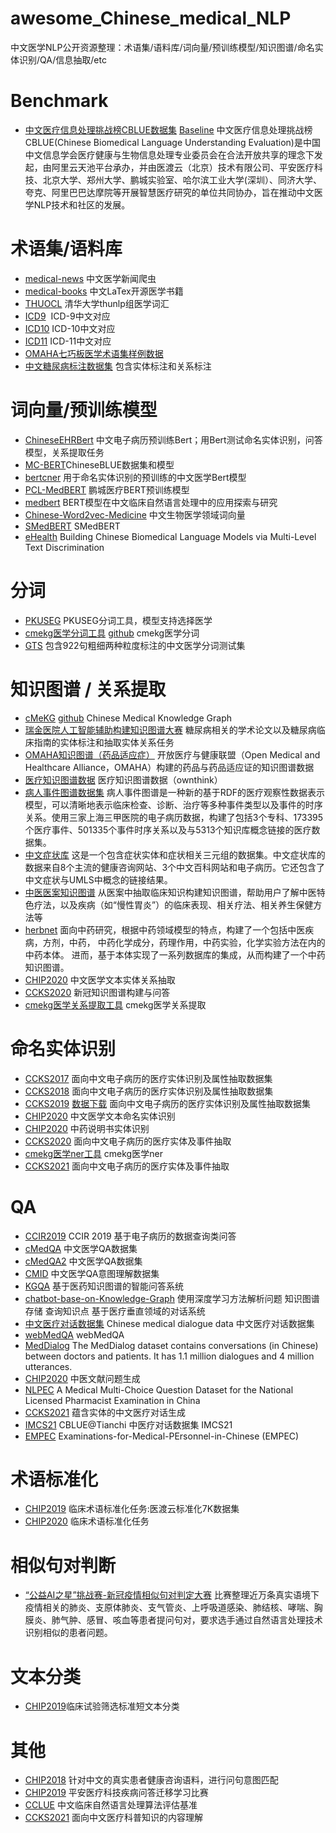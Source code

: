 # awesome_Chinese_medical_NLP
中文医学NLP公开资源整理：术语集/语料库/词向量/预训练模型/知识图谱/命名实体识别/QA/信息抽取/etc

# Benchmark

- [中文医疗信息处理挑战榜CBLUE数据集](<https://tianchi.aliyun.com/cblue>) [Baseline](<https://github.com/CBLUEbenchmark/CBLUE>) 中文医疗信息处理挑战榜CBLUE(Chinese Biomedical Language Understanding Evaluation)是中国中文信息学会医疗健康与生物信息处理专业委员会在合法开放共享的理念下发起，由阿里云天池平台承办，并由医渡云（北京）技术有限公司、平安医疗科技、北京大学、郑州大学、鹏城实验室、哈尔滨工业大学(深圳）、同济大学、夸克、阿里巴巴达摩院等开展智慧医疗研究的单位共同协办，旨在推动中文医学NLP技术和社区的发展。

# 术语集/语料库

- [medical-news](<https://github.com/flyyang/medical-news>) 中文医学新闻爬虫
- [medical-books](<https://github.com/scienceasdf/medical-books>) 中文LaTex开源医学书籍
- [THUOCL](<https://github.com/thunlp/THUOCL>) 清华大学thunlp组医学词汇
- [ICD9](<https://athena.ohdsi.org/search-terms/terms?vocabulary=ICD9ProcCN&page=1&pageSize=15&query=>)  ICD-9中文对应
- [ICD10](<https://github.com/chaseliu/ICD-10-CN>) ICD-10中文对应
- [ICD11](<https://icd.who.int/browse11/l-m/zh>) ICD-11中文对应
- [OMAHA七巧板医学术语集样例数据](<http://openkg.cn/dataset/omaha-data>) 
- [中文糖尿病标注数据集](<https://tianchi.aliyun.com/dataset/dataDetail?dataId=22288>) 包含实体标注和关系标注


# 词向量/预训练模型

- [ChineseEHRBert](<https://github.com/GanjinZero/ChineseEHRBert>) 中文电子病历预训练Bert；用Bert测试命名实体识别，问答模型，关系提取任务
- [MC-BERT](<https://github.com/alibaba-research/ChineseBLUE>)ChineseBLUE数据集和模型
- [bertcner](<https://github.com/lxy444/bertcner>) 用于命名实体识别的预训练的中文医学Bert模型
- [PCL-MedBERT](<https://code.ihub.org.cn/projects/1775/repository/mindspore_pretrain_bert>) 鹏城医疗BERT预训练模型
- [medbert](<https://github.com/trueto/medbert>) BERT模型在中文临床自然语言处理中的应用探索与研究
- [Chinese-Word2vec-Medicine](<https://github.com/WENGSYX/Chinese-Word2vec-Medicine>) 中文生物医学领域词向量
- [SMedBERT](<https://github.com/MatNLP/SMedBERT>) SMedBERT
- [eHealth](<https://github.com/PaddlePaddle/Research/tree/master/KG/eHealth>) Building Chinese Biomedical Language Models via Multi-Level Text Discrimination

# 分词

- [PKUSEG](<https://github.com/lancopku/pkuseg-python>) PKUSEG分词工具，模型支持选择医学
- [cmekg医学分词工具](<https://zstp.pcl.ac.cn:8002/download/mws>) [github](https://github.com/king-yyf/CMeKG_tools) cmekg医学分词
- [GTS](<https://github.com/GanjinZero/GTS>) 包含922句粗细两种粒度标注的中文医学分词测试集

# 知识图谱 / 关系提取

- [cMeKG](<http://zstp.pcl.ac.cn:8002/>) [github](https://github.com/king-yyf/CMeKG_tools) Chinese Medical Knowledge Graph
- [瑞金医院人工智能辅助构建知识图谱大赛](<https://tianchi.aliyun.com/competition/entrance/231687/introduction>) 糖尿病相关的学术论文以及糖尿病临床指南的实体标注和抽取实体关系任务
- [OMAHA知识图谱（药品适应症）](<http://openkg.cn/dataset/omaha-kg>) 开放医疗与健康联盟（Open Medical and Healthcare Alliance，OMAHA）构建的药品与药品适应证的知识图谱数据
- [医疗知识图谱数据](<http://openkg.cn/dataset/medical>) 医疗知识图谱数据（ownthink）
- [病人事件图谱数据集](<http://openkg.cn/dataset/peg>) 病人事件图谱是一种新的基于RDF的医疗观察性数据表示模型，可以清晰地表示临床检查、诊断、治疗等多种事件类型以及事件的时序关系。使用三家上海三甲医院的电子病历数据，构建了包括3个专科、173395个医疗事件、501335个事件时序关系以及与5313个知识库概念链接的医疗数据集。
- [中文症状库](<http://openkg.cn/dataset/symptom-in-chinese>) 这是一个包含症状实体和症状相关三元组的数据集。中文症状库的数据来自8个主流的健康咨询网站、3个中文百科网站和电子病历。它还包含了中文症状与UMLS中概念的链接结果。
- [中医医案知识图谱](<http://openkg.cn/dataset/tcm-cases>) 从医案中抽取临床知识构建知识图谱，帮助用户了解中医特色疗法，以及疾病（如“慢性胃炎”）的临床表现、相关疗法、相关养生保健方法等
- [herbnet](<http://openkg.cn/dataset/herb-net>) 面向中药研究，根据中药领域模型的特点，构建了一个包括中医疾病，方剂，中药， 中药化学成分，药理作用，中药实验，化学实验方法在内的中药本体。 进而，基于本体实现了一系列数据库的集成，从而构建了一个中药知识图谱。
- [CHIP2020](<http://cips-chip.org.cn/2020/eval2>) 中文医学文本实体关系抽取
- [CCKS2020](<http://sigkg.cn/ccks2020/?page_id=516>) 新冠知识图谱构建与问答
- [cmekg医学关系提取工具](<https://zstp.pcl.ac.cn:8002/download/mre>) cmekg医学关系提取


# 命名实体识别

- [CCKS2017](<https://www.biendata.com/competition/CCKS2017_2/>) 面向中文电子病历的医疗实体识别及属性抽取数据集
- [CCKS2018](<https://www.biendata.com/competition/CCKS2018_1/>) 面向中文电子病历的医疗实体识别及属性抽取数据集
- [CCKS2019](<https://www.biendata.com/competition/CCKS2019_1/>) [数据下载](<http://openkg.cn/dataset/yidu-s4k>) 面向中文电子病历的医疗实体识别及属性抽取数据集
- [CHIP2020](<http://cips-chip.org.cn/2020/eval1>) 中文医学文本命名实体识别
- [CHIP2020](<http://cips-chip.org.cn/2020/eval6>) 中药说明书实体识别
- [CCKS2020](<http://sigkg.cn/ccks2020/?page_id=516>) 面向中文电子病历的医疗实体及事件抽取
- [cmekg医学ner工具](<https://zstp.pcl.ac.cn:8002/download/ner>) cmekg医学ner
- [CCKS2021](<http://sigkg.cn/ccks2021/?page_id=27>) 面向中文电子病历的医疗实体及事件抽取

# QA

- [CCIR2019](<https://www.biendata.com/competition/ccir2019/>) CCIR 2019 基于电子病历的数据查询类问答
- [cMedQA](<https://github.com/zhangsheng93/cMedQA>) 中文医学QA数据集
- [cMedQA2](<https://github.com/zhangsheng93/cMedQA2>) 中文医学QA数据集
- [CMID](<https://github.com/liutongyang/CMID>) 中文医学QA意图理解数据集
- [KGQA](<https://github.com/YeYzheng/KGQA-Based-On-medicine>) 基于医药知识图谱的智能问答系统 
- [chatbot-base-on-Knowledge-Graph](<https://github.com/baiyang2464/chatbot-base-on-Knowledge-Graph>) 使用深度学习方法解析问题 知识图谱存储 查询知识点 基于医疗垂直领域的对话系统
- [中文医疗对话数据集](<https://github.com/Toyhom/Chinese-medical-dialogue-data>) Chinese medical dialogue data 中文医疗对话数据集 
- [webMedQA](<https://bmcmedinformdecismak.biomedcentral.com/articles/10.1186/s12911-019-0761-8>) webMedQA
- [MedDialog](<https://github.com/UCSD-AI4H/Medical-Dialogue-System>) The MedDialog dataset contains conversations (in Chinese) between doctors and patients. It has 1.1 million dialogues and 4 million utterances.
- [CHIP2020](<http://cips-chip.org.cn/2020/eval5>) 中医文献问题生成
- [NLPEC](<http://112.74.48.115:8157/>) A Medical Multi-Choice Question Dataset for the National Licensed Pharmacist Examination in China
- [CCKS2021](<http://sigkg.cn/ccks2021/?page_id=27>) 蕴含实体的中文医疗对话生成
- [IMCS21](<https://github.com/lemuria-wchen/imcs21-cblue>) CBLUE@Tianchi 中医疗对话数据集 IMCS21
- [EMPEC](<https://github.com/zhehengluoK/Examinations-for-Medical-PErsonnel-in-Chinese>) Examinations-for-Medical-PErsonnel-in-Chinese (EMPEC)


# 术语标准化
- [CHIP2019](<http://openkg.cn/dataset/99e3fa10-c5f3-4af8-b147-fe689e67e260>) 临床术语标准化任务:医渡云标准化7K数据集
- [CHIP2020](<http://cips-chip.org.cn/2020/eval3>) 临床术语标准化任务


# 相似句对判断
- [“公益AI之星”挑战赛-新冠疫情相似句对判定大赛](<https://tianchi.aliyun.com/competition/entrance/231776/introduction>) 比赛整理近万条真实语境下疫情相关的肺炎、支原体肺炎、支气管炎、上呼吸道感染、肺结核、哮喘、胸膜炎、肺气肿、感冒、咳血等患者提问句对，要求选手通过自然语言处理技术识别相似的患者问题。


# 文本分类
- [CHIP2019](<https://github.com/zonghui0228/chip2019task3>)临床试验筛选标准短文本分类


# 其他

- [CHIP2018](<https://www.biendata.com/competition/chip2018/>) 针对中文的真实患者健康咨询语料，进行问句意图匹配
- [CHIP2019](<https://www.biendata.com/competition/chip2019/>) 平安医疗科技疾病问答迁移学习比赛
- [CCLUE](<https://github.com/trueto/CCLUE>) 中文临床自然语言处理算法评估基准
- [CCKS2021](<http://sigkg.cn/ccks2021/?page_id=27>) 面向中文医疗科普知识的内容理解

